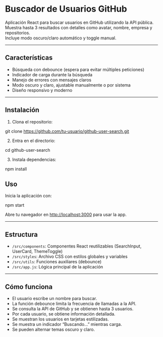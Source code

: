 # Buscador de Usuarios GitHub

Aplicación React para buscar usuarios en GitHub utilizando la API pública.  
Muestra hasta 3 resultados con detalles como avatar, nombre, empresa y repositorios.  
Incluye modo oscuro/claro automático y toggle manual.

---

## Características

- Búsqueda con debounce (espera para evitar múltiples peticiones)  
- Indicador de carga durante la búsqueda  
- Manejo de errores con mensajes claros  
- Modo oscuro y claro, ajustable manualmente o por sistema  
- Diseño responsivo y moderno

---

## Instalación

1. Clona el repositorio:

git clone https://github.com/tu-usuario/github-user-search.git

2. Entra en el directorio:

cd github-user-search

3. Instala dependencias:

npm install

## Uso

Inicia la aplicación con:

npm start

Abre tu navegador en [http://localhost:3000](http://localhost:3000) para usar la app.

---

## Estructura

- `/src/components`: Componentes React reutilizables (SearchInput, UserCard, ThemeToggle)  
- `/src/styles`: Archivo CSS con estilos globales y variables  
- `/src/utils`: Funciones auxiliares (debounce)  
- `/src/app.js`: Lógica principal de la aplicación

---

## Cómo funciona

- El usuario escribe un nombre para buscar.  
- La función debounce limita la frecuencia de llamadas a la API.  
- Se consulta la API de GitHub y se obtienen hasta 3 usuarios.  
- Por cada usuario, se obtiene información detallada.  
- Se muestran los usuarios en tarjetas estilizadas.  
- Se muestra un indicador “Buscando...” mientras carga.  
- Se pueden alternar temas oscuro y claro.
